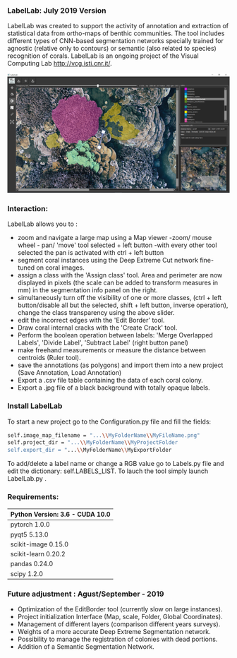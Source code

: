 ### LabelLab:  July 2019 Version 

LabelLab was created to support the activity of annotation and extraction of statistical data from ortho-maps of benthic communities. The tool includes different types of CNN-based segmentation networks specially trained for agnostic (relative only to contours) or semantic (also related to species) recognition of corals. LabelLab is an ongoing project of the Visual Computing Lab http://vcg.isti.cnr.it/.

![ScreenShot](icons/LabelLab.png)


### Interaction:
LabelLab allows you to :

- zoom and navigate a large map using a Map viewer
       -zoom/ mouse wheel
      - pan/ 'move' tool  selected + left button
       -with every other tool selected the pan is activated with ctrl + left button
- segment coral instances using the Deep Extreme Cut network fine-tuned on coral images.
- assign a class with the 'Assign class' tool. Area and perimeter are now displayed in pixels (the scale can be added to transform measures in mm) in the segmentation info panel on the right.
- simultaneously turn off the visibility of one or more classes, (ctrl + left button/disable all but the selected, shift + left button, inverse operation), change the class transparency using the above slider.
- edit the incorrect edges with the 'Edit Border' tool.
- Draw coral internal cracks with the 'Create Crack' tool.
- Perform the boolean operation between labels: 'Merge Overlapped Labels', 'Divide Label', 'Subtract Label' (right button panel)
- make freehand measurements or measure the distance between centroids (Ruler tool).
- save the annotations (as polygons) and import them into a new project (Save Annotation, Load Annotation)
- Export a .csv file table containing the data of each coral colony.
- Export a .jpg file of a black background with totally opaque labels.


### Install LabelLab

To start a new project go to the Configuration.py file and fill the fields:
```sh
self.image_map_filename = "...\\MyFolderName\\MyFileName.png"
self.project_dir = "...\\MyFolderName\\MyProjectFolder
self.export_dir = "...\\MyFolderName\\MyExportFolder
```
To add/delete a label name or change a RGB value go to Labels.py file and edit the dictionary: self.LABELS_LIST.
To lauch the tool simply launch LabelLab.py .

### Requirements: 

| Python Version: 3.6 - CUDA 10.0  |
|---|
|  pytorch 1.0.0  |
|   pyqt5 5.13.0|
|  scikit-image 0.15.0 |
|  scikit-learn 0.20.2 |
|  pandas 0.24.0 |
| scipy 1.2.0  |


 
### Future adjustment : Agust/September - 2019

- Optimization of the EditBorder tool (currently slow on large instances).
- Project initialization Interface (Map, scale, Folder, Global Coordinates).
- Management of different layers (comparison different years surveys).
- Weights of a more accurate Deep Extreme Segmentation network.
- Possibility to manage the registration of colonies with dead portions.
- Addition of a Semantic Segmentation Network.